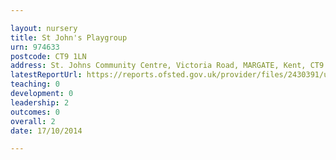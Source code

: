 ```yaml
---

layout: nursery
title: St John's Playgroup
urn: 974633
postcode: CT9 1LN
address: St. Johns Community Centre, Victoria Road, MARGATE, Kent, CT9 1LN
latestReportUrl: https://reports.ofsted.gov.uk/provider/files/2430391/urn/974633.pdf
teaching: 0
development: 0
leadership: 2
outcomes: 0
overall: 2
date: 17/10/2014

---
```

